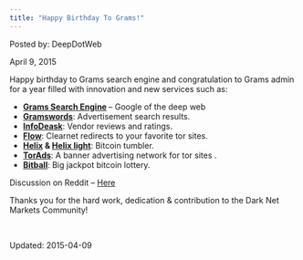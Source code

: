 ```yaml
---
title: "Happy Birthday To Grams!"
---
```


Posted by: DeepDotWeb 

<span>April 9, 2015</span>


<p>Happy birthday to Grams search engine and congratulation to Grams admin for a year filled with innovation and new services such as:</p>
<ul>
<li><strong><a href="https://gir.pub/deepdotweb/grams-search-darknet-marketplaces/">Grams Search Engine</a> </strong>&#8211; Google of the deep web</li>
<li><a href="https://gir.pub/deepdotweb/2014/06/01/gramwords-launched-google-adwords-of-the-deepweb/"><strong>Gramswords</strong></a>: Advertisement search results.</li>
<li><a href="https://gir.pub/deepdotweb/2014/05/31/introducing-grams-infodesk-features-part-1/"><strong>InfoDeask</strong></a>: Vendor reviews and ratings.</li>
<li><a href="https://gir.pub/deepdotweb/2014/06/07/grams-flow-easy-access-hidden-sites/"><strong>Flow</strong></a>: Clearnet redirects to your favorite tor sites.</li>
<li><strong><a href="https://gir.pub/deepdotweb/2014/06/22/introducing-gramx-helix-bitcoins-cleaner/">Helix</a> &amp; <a href="https://gir.pub/deepdotweb/2014/08/05/helix-updates-integrated-markets-can-now-helix-your-btc/">Helix light</a></strong>: Bitcoin tumbler.</li>
<li><a href="https://gir.pub/deepdotweb/2014/11/18/grams-torads/"><strong>TorAds</strong></a>: A banner advertising network for tor sites .</li>
<li><a href="https://gir.pub/deepdotweb/2015/01/29/grams-bitball-darknet-lotto/"><strong>Bitball</strong></a>: Big jackpot bitcoin lottery.</li>
</ul>
<p>Discussion on Reddit &#8211; <a href="http://www.reddit.com/r/DarkNetMarkets/comments/31xw50/happy_birthday_grams/">Here</a></p>
<p>Thanks you for the hard work, dedication &amp; contribution to the Dark Net Markets Community!</p>
<p>&nbsp;</p>

Updated: 2015-04-09

